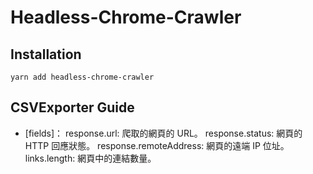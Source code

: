 # Headless-Chrome-Crawler

## Installation

`yarn add headless-chrome-crawler`

## CSVExporter Guide

- [fields]：
  response.url: 爬取的網頁的 URL。
  response.status: 網頁的 HTTP 回應狀態。
  response.remoteAddress: 網頁的遠端 IP 位址。
  links.length: 網頁中的連結數量。
